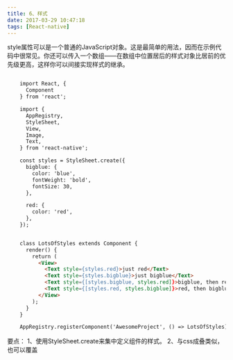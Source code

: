 ```yaml
---
title: 6、样式
date: 2017-03-29 10:47:18
tags: [React-native]
---
```


style属性可以是一个普通的JavaScript对象。这是最简单的用法，因而在示例代码中很常见。你还可以传入一个数组——在数组中位置居后的样式对象比居前的优先级更高，这样你可以间接实现样式的继承。

<!--more-->

```html 

    import React, {
      Component
    } from 'react';

    import {
      AppRegistry,
      StyleSheet,
      View,
      Image,
      Text,
    } from 'react-native';

    const styles = StyleSheet.create({
      bigblue: {
        color: 'blue',
        fontWeight: 'bold',
        fontSize: 30,
      },

      red: {
        color: 'red',
      },
    });


    class LotsOfStyles extends Component {
      render() {
        return (
          <View>
            <Text style={styles.red}>just red</Text>
            <Text style={styles.bigblue}>just bigblue</Text>
            <Text style={[styles.bigblue, styles.red]}>bigblue, then red</Text>
            <Text style={[styles.red, styles.bigblue]}>red, then bigblue</Text>
          </View>
        );
      }
    }

    AppRegistry.registerComponent('AwesomeProject', () => LotsOfStyles);

```

要点：
1、使用StyleSheet.create来集中定义组件的样式。
2、与css成叠类似，也可以覆盖